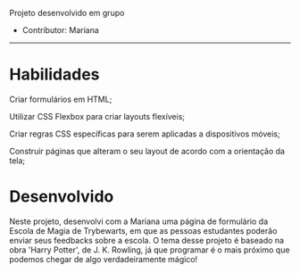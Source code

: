 Projeto desenvolvido em grupo
  - Contributor: Mariana

---
# Habilidades

Criar formulários em HTML;

Utilizar CSS Flexbox para criar layouts flexíveis;

Criar regras CSS específicas para serem aplicadas a dispositivos móveis;

Construir páginas que alteram o seu layout de acordo com a orientação da tela;

# Desenvolvido
Neste projeto, desenvolvi com a Mariana uma página de formulário da Escola de Magia de Trybewarts, em que as pessoas estudantes poderão enviar seus feedbacks sobre a escola. O tema desse projeto é baseado na obra 'Harry Potter', de J. K. Rowling, já que programar é o mais próximo que podemos chegar de algo verdadeiramente mágico!

